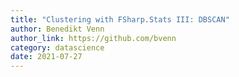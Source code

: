 ```yaml
---
title: "Clustering with FSharp.Stats III: DBSCAN"
author: Benedikt Venn
author_link: https://github.com/bvenn
category: datascience
date: 2021-07-27
---
```

